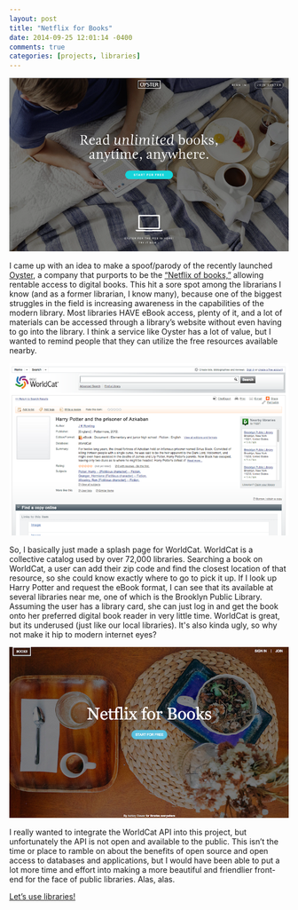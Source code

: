 ```yaml
---
layout: post
title: "Netflix for Books"
date: 2014-09-25 12:01:14 -0400
comments: true
categories: [projects, libraries]
---
```


![](/images/oyster.png)


I came up with an idea to make a spoof/parody of the recently launched [Oyster](https://www.oysterbooks.com), a company that purports to be the [“Netflix of books,”](http://www.nytimes.com/2014/08/07/technology/personaltech/aiming-to-be-the-netflix-of-books.html) allowing rentable access to digital books. This hit a sore spot among the librarians I know (and as a former librarian, I know many), because one of the biggest struggles in the field is increasing awareness in the capabilities of the modern library. Most libraries HAVE eBook access, plenty of it, and a lot of materials can be accessed through a library’s website without even having to go into the library. I think a service like Oyster has a lot of value, but I wanted to remind people that they can utilize the free resources available nearby.


![](/images/worldcat.png)


So, I basically just made a splash page for WorldCat. WorldCat is a collective catalog used by over 72,000 libraries. Searching a book on WorldCat, a user can add their zip code and find the closest location of that resource, so she could know exactly where to go to pick it up. If I look up Harry Potter and request the eBook format, I can see that its available at several libraries near me, one of which is the Brooklyn Public Library. Assuming the user has a library card, she can just log in and get the book onto her preferred digital book reader in very little time. WorldCat is great, but its underused (just like our local libraries). It's also kinda ugly, so why not make it hip to modern internet eyes?


![](/images/netflixforbooks.png)


I really wanted to integrate the WorldCat API into this project, but unfortunately the API is not open and available to the public. This isn’t the time or place to ramble on about the benefits of open source and open access to databases and applications, but I would have been able to put a lot more time and effort into making a more beautiful and friendlier front-end for the face of public libraries. Alas, alas.

[Let’s use libraries!](ablwr.github.io/netflix-for-books)
